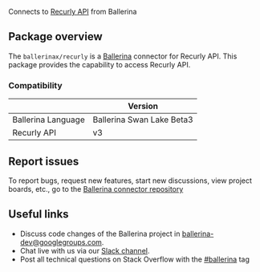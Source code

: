 Connects to [Recurly API](https://developers.recurly.com/api/v2021-02-25/index.html) from Ballerina

## Package overview
The `ballerinax/recurly` is a [Ballerina](https://ballerina.io/) connector for Recurly API.
This package provides the capability to access Recurly API.

### Compatibility
|                               | Version                         |
|-------------------------------|---------------------------------|
| Ballerina Language            | Ballerina Swan Lake Beta3       | 
| Recurly API                   | v3                              |

## Report issues
To report bugs, request new features, start new discussions, view project boards, etc., go to the [Ballerina connector repository](https://github.com/ballerina-platform/ballerinax-openapi-connectors)

## Useful links
- Discuss code changes of the Ballerina project in [ballerina-dev@googlegroups.com](mailto:ballerina-dev@googlegroups.com).
- Chat live with us via our [Slack channel](https://ballerina.io/community/slack/).
- Post all technical questions on Stack Overflow with the [#ballerina](https://stackoverflow.com/questions/tagged/ballerina) tag
